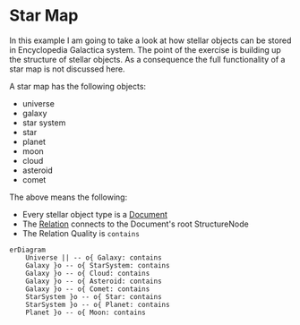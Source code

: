 # Star Map

In this example I am going to take a look at how stellar objects can be stored in Encyclopedia 
Galactica system.
The point of the exercise is building up the structure of stellar objects.
As a consequence the full functionality of a star map is not discussed here.

A star map has the following objects:

- universe
- galaxy
- star system
- star
- planet
- moon
- cloud
- asteroid
- comet

The above means the following:

- Every stellar object type is a [Document](../domain/document.md)
- The [Relation](../domain/relation.md) connects to the Document's root StructureNode
- The Relation Quality is `contains`

```mermaid
erDiagram
    Universe || -- o{ Galaxy: contains
    Galaxy }o -- o{ StarSystem: contains
    Galaxy }o -- o{ Cloud: contains
    Galaxy }o -- o{ Asteroid: contains
    Galaxy }o -- o{ Comet: contains
    StarSystem }o -- o{ Star: contains
    StarSystem }o -- o{ Planet: contains
    Planet }o -- o{ Moon: contains
```

